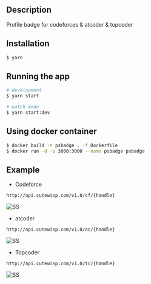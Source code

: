 ## Description

Profile badge for codeforces & atcoder & topcoder

## Installation

```bash
$ yarn
```

## Running the app

```bash
# development
$ yarn start

# watch mode
$ yarn start:dev
```

## Using docker container
```bash
$ docker build -t psbadge . -f Dockerfile
$ docker run -d -p 3000:3000 --name psbadge psbadge 
```

## Example

* Codeforce
```
http://api.cutewisp.com/v1.0/cf/{handle}
```
![SS](http://api.cutewisp.com/v1.0/cf/CuteWisp)

* atcoder
```
http://api.cutewisp.com/v1.0/ac/{handle}
```
![SS](http://api.cutewisp.com/v1.0/ac/CuteWisp)

* Topcoder
```
http://api.cutewisp.com/v1.0/tc/{handle}
```
![SS](http://api.cutewisp.com/v1.0/tc/handle)
